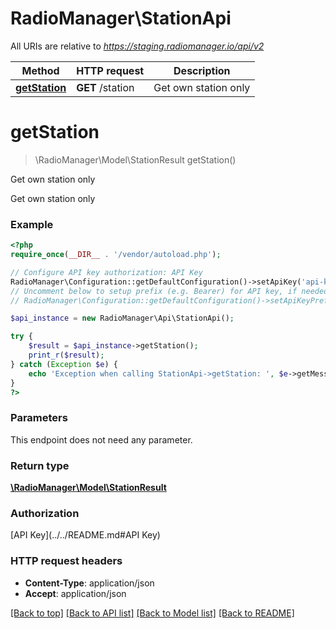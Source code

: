 # RadioManager\StationApi

All URIs are relative to *https://staging.radiomanager.io/api/v2*

Method | HTTP request | Description
------------- | ------------- | -------------
[**getStation**](StationApi.md#getStation) | **GET** /station | Get own station only


# **getStation**
> \RadioManager\Model\StationResult getStation()

Get own station only

Get own station only

### Example
```php
<?php
require_once(__DIR__ . '/vendor/autoload.php');

// Configure API key authorization: API Key
RadioManager\Configuration::getDefaultConfiguration()->setApiKey('api-key', 'YOUR_API_KEY');
// Uncomment below to setup prefix (e.g. Bearer) for API key, if needed
// RadioManager\Configuration::getDefaultConfiguration()->setApiKeyPrefix('api-key', 'Bearer');

$api_instance = new RadioManager\Api\StationApi();

try {
    $result = $api_instance->getStation();
    print_r($result);
} catch (Exception $e) {
    echo 'Exception when calling StationApi->getStation: ', $e->getMessage(), PHP_EOL;
}
?>
```

### Parameters
This endpoint does not need any parameter.

### Return type

[**\RadioManager\Model\StationResult**](../Model/StationResult.md)

### Authorization

[API Key](../../README.md#API Key)

### HTTP request headers

 - **Content-Type**: application/json
 - **Accept**: application/json

[[Back to top]](#) [[Back to API list]](../../README.md#documentation-for-api-endpoints) [[Back to Model list]](../../README.md#documentation-for-models) [[Back to README]](../../README.md)

